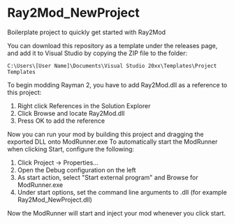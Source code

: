 # Ray2Mod_NewProject
Boilerplate project to quickly get started with Ray2Mod

You can download this repository as a template under the releases page, and add it to Visual Studio by copying the ZIP file to the folder:

``C:\Users\[User Name]\Documents\Visual Studio 20xx\Templates\Project Templates``

To begin modding Rayman 2, you have to add Ray2Mod.dll as a reference to this project:
 1. Right click References in the Solution Explorer
 2. Click Browse and locate Ray2Mod.dll 
 3. Press OK to add the reference
  
 Now you can run your mod by building this project and dragging the exported DLL onto ModRunner.exe
 To automatically start the ModRunner when clicking Start, configure the following:
 1. Click Project -> <YourProject> Properties...
 2. Open the Debug configuration on the left
 3. As start action, select "Start external program" and Browse for ModRunner.exe
 4. Under start options, set the command line arguments to <YourProject>.dll (for example Ray2Mod_NewProject.dll)
 
 Now the ModRunner will start and inject your mod whenever you click start.
